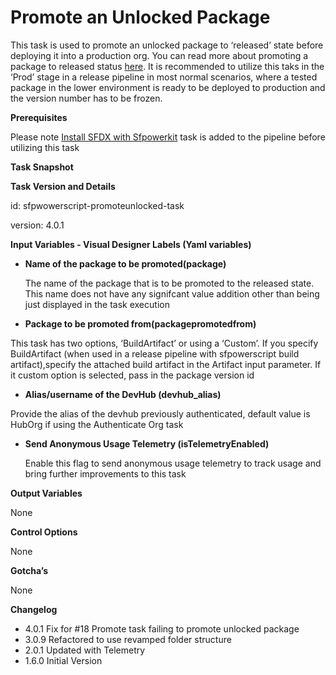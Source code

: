 # Promote an Unlocked Package

This task is used to promote an unlocked package to ‘released’ state before deploying it into a production org. You can read more about promoting a package to released status [here](https://developer.salesforce.com/docs/atlas.en-us.sfdx_dev.meta/sfdx_dev/sfdx_dev_dev2gp_create_pkg_ver_promote.htm). It is recommended to utilize this taks in the ‘Prod’ stage in a release pipeline in most normal scenarios, where a tested package in the lower environment is ready to be deployed to production and the version number has to be frozen.

**Prerequisites**

Please note [Install SFDX with Sfpowerkit](../utility-tasks/install-sfdx-cli-with-sfpowerkit.md) task is added to the pipeline before utilizing this task

**Task Snapshot**

**Task Version and Details**

id: sfpwowerscript-promoteunlocked-task

version: 4.0.1

**Input Variables  - Visual Designer Labels \(Yaml variables\)**

* **Name of the package to be promoted\(package\)**

  The name of the package that is to be promoted to the released state. This name does not have any signifcant value addition other than being just displayed in the task execution

* **Package to be promoted from\(packagepromotedfrom\)**

This task has two options, ‘BuildArtifact’ or using a ‘Custom’. If you specify BuildArtifact \(when used in a release pipeline with sfpowerscript build artifact\),specify the attached build artifact in the Artifact input parameter. If it custom option is selected, pass in the package version id

* **Alias/username of the DevHub \(devhub\_alias\)**

Provide the alias of the devhub previously authenticated, default value is HubOrg if using the Authenticate Org task

* **Send Anonymous Usage Telemetry \(isTelemetryEnabled\)**

  Enable this flag to send anonymous usage telemetry to track usage and bring further improvements to this task

**Output Variables**

None

**Control Options**

None

**Gotcha’s**

None

**Changelog**

* 4.0.1 Fix for \#18 Promote task failing to promote unlocked package
* 3.0.9 Refactored to use revamped folder structure
* 2.0.1 Updated with Telemetry
* 1.6.0 Initial Version

